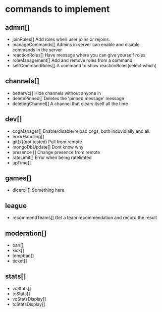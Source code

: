# commands to implement

## admin[]

- joinRoles[]
  Add roles when user joins or rejoins.
- manageCommands[]
  Admins in server can enable and disable commands in the server
- reactionRoles[]
  Have message where you can give yourself roles
- roleManagement[]
  Add and remove roles from a command
- selfCommandRoles[]
  A command to show reactionRoles(select which)

## channels[]

- betterVc[]
  Hide channels without anyone in
- deletePinned[]
  Deletes the 'pinned message' message
- deletingChannel[]
  A channel that clears itself all the time

## dev[]

- cogManager[]
  Enable/disable/reload cogs, both induvidially and all.
- errorHandling[]
- git[x](not tested)
  Pull from remote
- mongoDbUpdate[]
  Dont know why
- presence []
  Change presence from remote
- rateLimit[]
  Error when being ratelimted
- upTime[]

## games[]

- diceroll[]
  Something here

## league

- recommendTeams[]
  Get a team recommendation and record the result

## moderation[]

- ban[]
- kick[]
- tempban[]
- ticket[]

## stats[]

- vcStats[]
- tcStats[]
- vcStatsDisplay[]
- tcStatsDisplay[]
